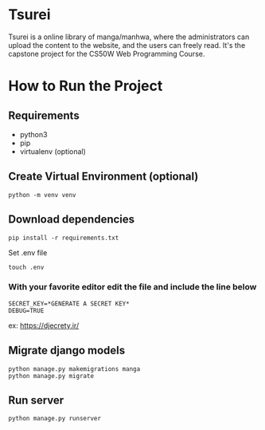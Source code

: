 ﻿# Tsurei
Tsurei is a online library of manga/manhwa, where the administrators can upload the content to the website, and the users can freely read. It's the capstone project for the CS50W Web Programming Course.

# How to Run the Project

## Requirements
- python3
- pip
- virtualenv (optional)

## Create Virtual Environment (optional)
    python -m venv venv

## Download dependencies

    pip install -r requirements.txt

Set .env file

    touch .env

### With your favorite editor edit the file and include the line below

    SECRET_KEY=*GENERATE A SECRET KEY*
    DEBUG=TRUE

ex: https://djecrety.ir/

## Migrate django models

    python manage.py makemigrations manga
    python manage.py migrate

## Run server

    python manage.py runserver
